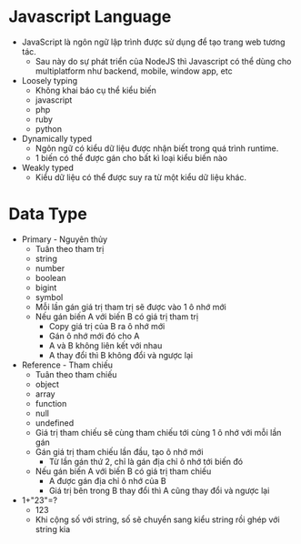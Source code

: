 # Javascript Language

- JavaScript là ngôn ngữ lập trình được sử dụng để tạo trang web tương tác.  
  - Sau này do sự phát triển của NodeJS thì Javascript có thể dùng cho multiplatform như backend, mobile, window app, etc  
- Loosely typing  
  - Không khai báo cụ thể kiểu biến  
  - javascript  
  - php  
  - ruby  
  - python  
- Dynamically typed  
  - Ngôn ngữ có kiểu dữ liệu được nhận biết trong quá trình runtime.  
  - 1 biến có thể được gán cho bất kì loại kiểu biến nào  
- Weakly typed  
  - Kiểu dữ liệu có thể được suy ra từ một kiểu dữ liệu khác.

# Data Type

- Primary \- Nguyên thủy  
  - Tuân theo tham trị  
  - string  
  - number  
  - boolean  
  - bigint  
  - symbol  
  - Mỗi lần gán giá trị tham trị sẽ được vào 1 ô nhớ mới  
  - Nếu gán biến A với biến B có giá trị tham trị  
    - Copy giá trị của B ra ô nhớ mới  
    - Gán ô nhớ mới đó cho A  
    - A và B không liên kết với nhau  
    - A thay đổi thì B không đổi và ngược lại  
- Reference - Tham chiếu  
  - Tuân theo tham chiếu  
  - object  
  - array  
  - function  
  - null  
  - undefined  
  - Giá trị tham chiếu sẽ cùng tham chiếu tới cùng 1 ô nhớ với mỗi lần gán  
  - Gán giá trị tham chiếu lần đầu, tạo ô nhớ mới  
    - Từ lần gán thứ 2, chỉ là gán địa chỉ ô nhớ tới biến đó  
  - Nếu gán biến A với biến B có giá trị tham chiếu  
    - A được gán địa chỉ ô nhớ của B  
    - Giá trị bên trong B thay đổi thì A cũng thay đổi và ngược lại  
- 1+"23"=?  
  - 123  
  - Khi cộng số với string, số sẽ chuyển sang kiểu string rồi ghép với string kia